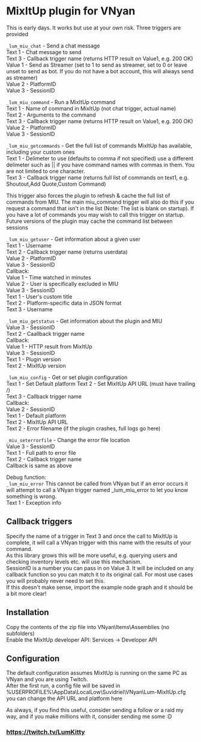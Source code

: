 # MixItUp plugin for VNyan

This is early days. It works but use at your own risk. Three triggers are provided

```_lum_miu_chat``` - Send a chat message  
Text 1 - Chat message to send  
Text 3 - Callback trigger name (returns HTTP result on Value1, e.g. 200 OK)  
Value 1 - Send as Streamer (set to 1 to send as streamer, set to 0 or leave unset to send as bot. If you do not have a bot account, this will always send as streamer)  
Value 2 - PlatformID  
Value 3 - SessionID  

```_lum_miu_command``` - Run a MixItUp command  
Text 1 - Name of command in MixItUp (not chat trigger, actual name)  
Text 2 - Arguments to the command  
Text 3 - Callback trigger name (returns HTTP result on Value1, e.g. 200 OK)  
Value 2 - PlatformID  
Value 3 - SessionID  

```_lum_miu_getcommands``` - Get the full list of commands MixItUp has available, including your custom ones  
Text 1 - Delimeter to use (defaults to comma if not specified) use a different delimeter such as || if you have command names with commas in them. You are not limited to one character.  
Text 3 - Callback trigger name (returns full list of commands on text1, e.g. Shoutout,Add Quote,Custom Command)  
  
This trigger also forces the plugin to refresh & cache the full list of commands from MIU. The main miu_command trigger will also do this if you request a command that isn't in the list (Note: The list is blank on startup). If you have a lot of commands you may wish to call this trigger on startup.  
Future versions of the plugin may cache the command list between sessions

```_lum_miu_getuser``` - Get information about a given user  
Text 1 - Username  
Text 2 - Callback trigger name (returns userdata)  
Value 2 - PlatformID  
Value 3 - SessionID  
Callback:  
Value 1 - Time watched in minutes  
Value 2 - User is specifically excluded in MIU  
Value 3 - SessionID  
Text 1 - User's custom title  
Text 2 - Platform-specific data in JSON format  
Text 3 - Username  

```_lum_miu_getstatus``` - Get information about the plugin and MIU  
Value 3 - SessionID  
Text 2 - Caallback trigger name  
Callback:  
Value 1 - HTTP result from MixItUp  
Value 3 - SessionID  
Text 1 - Plugin version  
Text 2 - MixItUp version  

```_lum_miu_config``` - Get or set plugin configuration  
Text 1 - Set Default platform
Text 2 - Set MixItUp API URL (must have trailing /)  
Text 3 - Callback trigger name  
Callback:  
Value 2 - SessionID  
Text 1 - Default platform  
Text 2 - MixItUp API URL  
Text 2 - Error filename (if the plugin crashes, full logs go here)  

```_miu_seterrorfile``` - Change the error file location  
Value 3 - SessionID  
Text 1 - Full path to error file  
Text 2 - Callback trigger name  
Callback is same as above

Debug function:  
```_lum_miu_error```
This cannot be called from VNyan but if an error occurs it will attempt to call a VNyan trigger
named _lum_miu_error to let you know something is wrong.  
Text 1 - Exception info

## Callback triggers
Specify the name of a trigger in Text 3 and once the call to MixItUp is complete, it will call a VNyan trigger with this name with the results of your command.  
As this library grows this will be more useful, e.g. querying users and checking inventory levels etc. will use this mechanism.  
SessionID is a number you can pass in on Value 3. It will be included on any callback function so you can match it to its original call. For most use cases you will probably never need to set this.  
If this doesn't make sense, import the example node graph and it should be a bit more clear!

## Installation
Copy the contents of the zip file into VNyan\Items\Assemblies (no subfolders)  
Enable the MixItUp developer API: Services -> Developer API

## Configuration
The default configuration assumes MixItUp is running on the same PC as VNyan and you are using Twitch.  
After the first run, a config file will be saved in %USERPROFILE%\AppData\LocalLow\Suvidriel\VNyan\Lum-MixItUp.cfg you can change the API URL and platform here

As always, if you find this useful, consider sending a follow or a raid my way, and if you make millions with it, consider sending me some :D

### https://twitch.tv/LumKitty 
